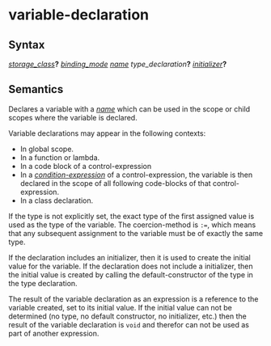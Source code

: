 # variable-declaration

## Syntax

[_storage_class_](storage_class.md)__?__ [_binding_mode_](binding_mode.md) [_name_](name.md) _type_declaration_**?**
[_initializer_](initializer.md)__?__

## Semantics
Declares a variable with a [_name_](name.md) which can be used in the scope or
child scopes where the variable is declared.

Variable declarations may appear in the following contexts:
 - In global scope.
 - In a function or lambda.
 - In a code block of a control-expression
 - In a [_condition-expression_](condition_expression.md) of a
   control-expression, the variable is then declared in the scope of all
   following code-blocks of that control-expression.
 - In a class declaration.

If the type is not explicitly set, the exact type of the first assigned value is
used as the type of the variable. The coercion-method is `:=`, which means that
any subsequent assignment to the variable must be of exactly the same type.

If the declaration includes an initializer, then it is used to create the
initial value for the variable. If the declaration does not include a
initializer, then the initial value is created by calling the
default-constructor of the type in the type declaration.

The result of the variable declaration as an expression is a reference to the
variable created, set to its initial value. If the initial value can not be
determined (no type, no default constructor, no initializer, etc.) then the
result of the variable declaration is `void` and therefor can not be used
as part of another expression.

